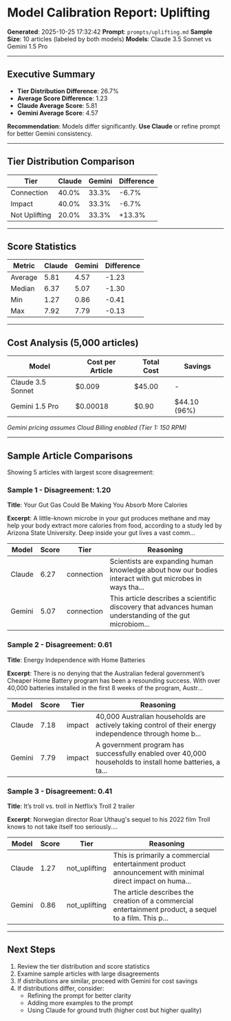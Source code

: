# Model Calibration Report: Uplifting

**Generated**: 2025-10-25 17:32:42
**Prompt**: `prompts/uplifting.md`
**Sample Size**: 10 articles (labeled by both models)
**Models**: Claude 3.5 Sonnet vs Gemini 1.5 Pro

---

## Executive Summary

- **Tier Distribution Difference**: 26.7%
- **Average Score Difference**: 1.23
- **Claude Average Score**: 5.81
- **Gemini Average Score**: 4.57

**Recommendation**: Models differ significantly. **Use Claude** or refine prompt for better Gemini consistency.

---

## Tier Distribution Comparison

| Tier | Claude | Gemini | Difference |
|------|--------|--------|------------|
| Connection | 40.0% | 33.3% | -6.7% |
| Impact | 40.0% | 33.3% | -6.7% |
| Not Uplifting | 20.0% | 33.3% | +13.3% |

---

## Score Statistics

| Metric | Claude | Gemini | Difference |
|--------|--------|--------|------------|
| Average | 5.81 | 4.57 | -1.23 |
| Median | 6.37 | 5.07 | -1.30 |
| Min | 1.27 | 0.86 | -0.41 |
| Max | 7.92 | 7.79 | -0.13 |

---

## Cost Analysis (5,000 articles)

| Model | Cost per Article | Total Cost | Savings |
|-------|------------------|------------|---------|
| Claude 3.5 Sonnet | $0.009 | $45.00 | - |
| Gemini 1.5 Pro | $0.00018 | $0.90 | $44.10 (96%) |

*Gemini pricing assumes Cloud Billing enabled (Tier 1: 150 RPM)*

---

## Sample Article Comparisons

Showing 5 articles with largest score disagreement:

### Sample 1 - Disagreement: 1.20

**Title**: Your Gut Gas Could Be Making You Absorb More Calories

**Excerpt**: A little-known microbe in your gut produces methane and may help your body extract more calories from food, according to a study led by Arizona State University. Deep inside your gut lives a vast comm...

| Model | Score | Tier | Reasoning |
|-------|-------|------|-----------|
| Claude | 6.27 | connection | Scientists are expanding human knowledge about how our bodies interact with gut microbes in ways tha... |
| Gemini | 5.07 | connection | This article describes a scientific discovery that advances human understanding of the gut microbiom... |

### Sample 2 - Disagreement: 0.61

**Title**: Energy Independence with Home Batteries

**Excerpt**: There is no denying that the Australian federal government’s Cheaper Home Battery program has been a resounding success. With over 40,000 batteries installed in the first 8 weeks of the program, Austr...

| Model | Score | Tier | Reasoning |
|-------|-------|------|-----------|
| Claude | 7.18 | impact | 40,000 Australian households are actively taking control of their energy independence through home b... |
| Gemini | 7.79 | impact | A government program has successfully enabled over 40,000 households to install home batteries, a ta... |

### Sample 3 - Disagreement: 0.41

**Title**: It’s troll vs. troll in Netflix’s Troll 2 trailer

**Excerpt**: Norwegian director Roar Uthaug's sequel to his 2022 film Troll knows to not take itself too seriously....

| Model | Score | Tier | Reasoning |
|-------|-------|------|-----------|
| Claude | 1.27 | not_uplifting | This is primarily a commercial entertainment product announcement with minimal direct impact on huma... |
| Gemini | 0.86 | not_uplifting | The article describes the creation of a commercial entertainment product, a sequel to a film. This p... |

---

## Next Steps

1. Review the tier distribution and score statistics
2. Examine sample articles with large disagreements
3. If distributions are similar, proceed with Gemini for cost savings
4. If distributions differ, consider:
   - Refining the prompt for better clarity
   - Adding more examples to the prompt
   - Using Claude for ground truth (higher cost but higher quality)
